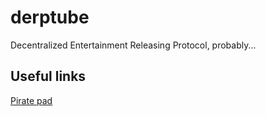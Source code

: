 derptube
========

Decentralized Entertainment Releasing Protocol, probably...

## Useful links
[Pirate pad](http://piratepad.net/kqMhF4g7Ee)